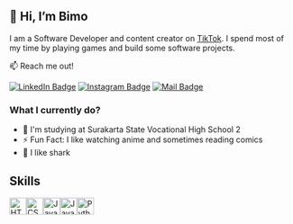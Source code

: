 ## 👋 Hi, I’m Bimo

I am a Software Developer and content creator on [TikTok](https://www.tiktok.com/@q3kxlva?_t=ZS-8t4bWdQE4Pa&_r=1). I spend most of my time by playing games and build some software projects.

📫 Reach me out!

[![LinkedIn Badge](https://img.shields.io/badge/-Bimo&nbsp;Satria-0077B5?style=flat&logo=linkedin&logoColor=white)](https://www.linkedin.com/in/bimo-satria-927baa31b/)   [![Instagram Badge](https://img.shields.io/badge/-@namdominc-E4405F?style=flat&logo=instagram&logoColor=white)](https://www.instagram.com/rdbiim._?igsh=MXJxN3F1YWE3MnY3OQ==)   [![Mail Badge](https://img.shields.io/badge/-xyzabimo76@gmail.com-D14836?style=flat&logo=gmail&logoColor=white)](mailto:xzyabimo76@gmail.com)

### What I currently do?

- 🏫 I'm studying at Surakarta State Vocational High School 2
- ⚡ Fun Fact: I like watching anime and sometimes reading comics
- 🦈 I like shark

## Skills
<div style="display: flex;">
  <img src="https://cdn.jsdelivr.net/gh/devicons/devicon/icons/html5/html5-original.svg" alt="HTML5" width="30" height="30"/>
  <img src="https://cdn.jsdelivr.net/gh/devicons/devicon/icons/css3/css3-original.svg" alt="CSS3" width="30" height="30"/>
  <img src="https://cdn.jsdelivr.net/gh/devicons/devicon/icons/javascript/javascript-original.svg" alt="JavaScript" width="30" height="30"/>
  <img src="https://cdn.jsdelivr.net/gh/devicons/devicon/icons/java/java-original.svg" alt="Java" width="30" height="30"/>
  <img src="https://cdn.jsdelivr.net/gh/devicons/devicon/icons/python/python-original.svg" alt="Python" width="30" height="30"/>
</div>
